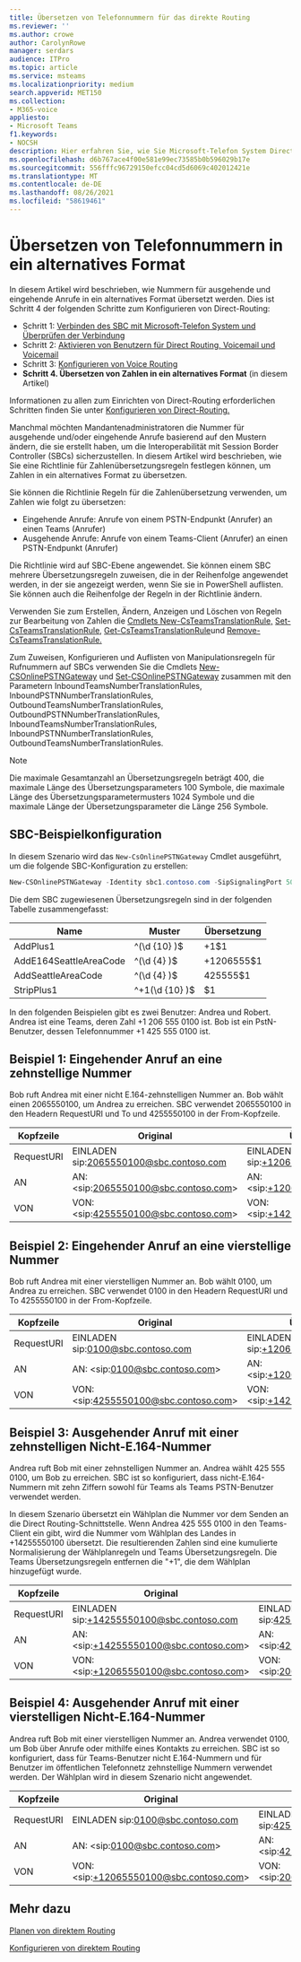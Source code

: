 ```yaml
---
title: Übersetzen von Telefonnummern für das direkte Routing
ms.reviewer: ''
ms.author: crowe
author: CarolynRowe
manager: serdars
audience: ITPro
ms.topic: article
ms.service: msteams
ms.localizationpriority: medium
search.appverid: MET150
ms.collection:
- M365-voice
appliesto:
- Microsoft Teams
f1.keywords:
- NOCSH
description: Hier erfahren Sie, wie Sie Microsoft-Telefon System Direct Routing konfigurieren.
ms.openlocfilehash: d6b767ace4f00e581e99ec73585b0b596029b17e
ms.sourcegitcommit: 556fffc96729150efcc04cd5d6069c402012421e
ms.translationtype: MT
ms.contentlocale: de-DE
ms.lasthandoff: 08/26/2021
ms.locfileid: "58619461"
---
```

# <a name="translate-phone-numbers-to-an-alternate-format"></a>Übersetzen von Telefonnummern in ein alternatives Format

In diesem Artikel wird beschrieben, wie Nummern für ausgehende und eingehende Anrufe in ein alternatives Format übersetzt werden.  Dies ist Schritt 4 der folgenden Schritte zum Konfigurieren von Direct-Routing:

- Schritt 1: [Verbinden des SBC mit Microsoft-Telefon System und Überprüfen der Verbindung](direct-routing-connect-the-sbc.md) 
- Schritt 2: [Aktivieren von Benutzern für Direct Routing, Voicemail und Voicemail](direct-routing-enable-users.md)   
- Schritt 3: [Konfigurieren von Voice Routing](direct-routing-voice-routing.md)
- **Schritt 4. Übersetzen von Zahlen in ein alternatives Format**   (in diesem Artikel)

Informationen zu allen zum Einrichten von Direct-Routing erforderlichen Schritten finden Sie unter [Konfigurieren von Direct-Routing.](direct-routing-configure.md)

Manchmal möchten Mandantenadministratoren die Nummer für ausgehende und/oder eingehende Anrufe basierend auf den Mustern ändern, die sie erstellt haben, um die Interoperabilität mit Session Border Controller (SBCs) sicherzustellen. In diesem Artikel wird beschrieben, wie Sie eine Richtlinie für Zahlenübersetzungsregeln festlegen können, um Zahlen in ein alternatives Format zu übersetzen. 

Sie können die Richtlinie Regeln für die Zahlenübersetzung verwenden, um Zahlen wie folgt zu übersetzen:

- Eingehende Anrufe: Anrufe von einem PSTN-Endpunkt (Anrufer) an einen Teams (Anrufer)
- Ausgehende Anrufe: Anrufe von einem Teams-Client (Anrufer) an einen PSTN-Endpunkt (Anrufer)

Die Richtlinie wird auf SBC-Ebene angewendet. Sie können einem SBC mehrere Übersetzungsregeln zuweisen, die in der Reihenfolge angewendet werden, in der sie angezeigt werden, wenn Sie sie in PowerShell auflisten. Sie können auch die Reihenfolge der Regeln in der Richtlinie ändern.

Verwenden Sie zum Erstellen, Ändern, Anzeigen und Löschen von Regeln zur Bearbeitung von Zahlen die [Cmdlets New-CsTeamsTranslationRule,](/powershell/module/skype/new-csteamstranslationrule) [Set-CsTeamsTranslationRule,](/powershell/module/skype/set-csteamstranslationrule) [Get-CsTeamsTranslationRule](/powershell/module/skype/get-csteamstranslationrule)und [Remove-CsTeamsTranslationRule.](/powershell/module/skype/remove-csteamstranslationrule)

Zum Zuweisen, Konfigurieren und Auflisten von Manipulationsregeln für Rufnummern auf SBCs verwenden Sie die Cmdlets [New-CSOnlinePSTNGateway](/powershell/module/skype/new-csonlinepstngateway) und [Set-CSOnlinePSTNGateway](/powershell/module/skype/set-csonlinepstngateway) zusammen mit den Parametern InboundTeamsNumberTranslationRules, InboundPSTNNumberTranslationRules, OutboundTeamsNumberTranslationRules, OutboundPSTNNumberTranslationRules, InboundTeamsNumberTranslationRules, InboundPSTNNumberTranslationRules, OutboundTeamsNumberTranslationRules.

> [!NOTE]
> Die maximale Gesamtanzahl an Übersetzungsregeln beträgt 400, die maximale Länge des Übersetzungsparameters 100 Symbole, die maximale Länge des Übersetzungsparametermusters 1024 Symbole und die maximale Länge der Übersetzungsparameter die Länge 256 Symbole.


## <a name="example-sbc-configuration"></a>SBC-Beispielkonfiguration

In diesem Szenario wird das ```New-CsOnlinePSTNGateway``` Cmdlet ausgeführt, um die folgende SBC-Konfiguration zu erstellen:

```PowerShell
New-CSOnlinePSTNGateway -Identity sbc1.contoso.com -SipSignalingPort 5061 –InboundTeamsNumberTranslationRules ‘AddPlus1’, ‘AddE164SeattleAreaCode’ -InboundPSTNNumberTranslationRules ‘AddPlus1’ -OutboundPSTNNumberTranslationRules ‘AddSeattleAreaCode’,  -OutboundTeamsNumberTranslationRules ‘StripPlus1’
```

Die dem SBC zugewiesenen Übersetzungsregeln sind in der folgenden Tabelle zusammengefasst:

|Name  |Muster |Übersetzung  |
|---------|---------|---------|
|AddPlus1     |^(\d {10} )$          |+1$1          |
|AddE164SeattleAreaCode      |^(\d {4} )$          | +1206555$1         |
|AddSeattleAreaCode    |^(\d {4} )$          | 425555$1         |
|StripPlus1    |^+1(\d {10} )$          | $1         |

In den folgenden Beispielen gibt es zwei Benutzer: Andrea und Robert. Andrea ist eine Teams, deren Zahl +1 206 555 0100 ist. Bob ist ein PstN-Benutzer, dessen Telefonnummer +1 425 555 0100 ist.

## <a name="example-1-inbound-call-to-a-ten-digit-number"></a>Beispiel 1: Eingehender Anruf an eine zehnstellige Nummer

Bob ruft Andrea mit einer nicht E.164-zehnstelligen Nummer an. Bob wählt einen 2065550100, um Andrea zu erreichen.
SBC verwendet 2065550100 in den Headern RequestURI und To und 4255550100 in der From-Kopfzeile.


|Kopfzeile  |Original |Übersetzte Kopfzeile |Angewendete Parameter und Regeln  |
|---------|---------|---------|---------|
|RequestURI  |EINLADEN sip:2065550100@sbc.contoso.com|EINLADEN sip:+12065550100@sbc.contoso.com|InboundTeamsNumberTranslationRules 'AddPlus1'|
|AN    |AN: \<sip:2065550100@sbc.contoso.com>|AN: \<sip:+12065550100@sbc.contoso.com>|InboundTeamsNumberTranlationRules 'AddPlus1'|
|VON   |VON: \<sip:4255550100@sbc.contoso.com>|VON: \<sip:+14255550100@sbc.contoso.com>|InboundPSTNNumberTranslationRules 'AddPlus1'|

## <a name="example-2-inbound-call-to-a-four-digit-number"></a>Beispiel 2: Eingehender Anruf an eine vierstellige Nummer

Bob ruft Andrea mit einer vierstelligen Nummer an. Bob wählt 0100, um Andrea zu erreichen.
SBC verwendet 0100 in den Headern RequestURI und To 4255550100 in der From-Kopfzeile.


|Kopfzeile  |Original |Übersetzte Kopfzeile |Angewendete Parameter und Regeln  |
|---------|---------|---------|---------|
|RequestURI  |EINLADEN sip:0100@sbc.contoso.com          |EINLADEN sip:+12065550100@sbc.contoso.com           |InboundTeamsNumberTranlationRules 'AddE164SeattleAreaCode'        |
|AN    |AN: \<sip:0100@sbc.contoso.com>|AN: \<sip:+12065550100@sbc.contoso.com>|InboundTeamsNumberTranlationRules 'AddE164SeattleAreaCode'         |
|VON   |VON: \<sip:4255550100@sbc.contoso.com>|VON: \<sip:+14255550100@sbc.contoso.com>|InboundPSTNNumberTranlationRules 'AddPlus1'        |

## <a name="example-3-outbound-call-using-a-ten-digit-non-e164-number"></a>Beispiel 3: Ausgehender Anruf mit einer zehnstelligen Nicht-E.164-Nummer

Andrea ruft Bob mit einer zehnstelligen Nummer an. Andrea wählt 425 555 0100, um Bob zu erreichen.
SBC ist so konfiguriert, dass nicht-E.164-Nummern mit zehn Ziffern sowohl für Teams als Teams PSTN-Benutzer verwendet werden.

In diesem Szenario übersetzt ein Wählplan die Nummer vor dem Senden an die Direct Routing-Schnittstelle. Wenn Andrea 425 555 0100 in den Teams-Client ein gibt, wird die Nummer vom Wählplan des Landes in +14255550100 übersetzt. Die resultierenden Zahlen sind eine kumulierte Normalisierung der Wählplanregeln und Teams Übersetzungsregeln. Die Teams Übersetzungsregeln entfernen die "+1", die dem Wählplan hinzugefügt wurde.


|Kopfzeile  |Original |Übersetzte Kopfzeile |Angewendete Parameter und Regeln  |
|---------|---------|---------|---------|
|RequestURI  |EINLADEN sip:+14255550100@sbc.contoso.com          |EINLADEN sip:4255550100@sbc.contoso.com       |OutboundPSTNNumberTranlationRules 'StripPlus1'         |
|AN    |AN: \<sip:+14255550100@sbc.contoso.com>|AN: \<sip:4255555555@sbc.contoso.com>|OutboundPSTNNumberTranlationRules 'StripPlus1'       |
|VON   |VON: \<sip:+12065550100@sbc.contoso.com>|VON: \<sip:2065550100@sbc.contoso.com>|OutboundTeamsNumberTranlationRules 'StripPlus1'         |

## <a name="example-4-outbound-call-using-a-four-digit-non-e164-number"></a>Beispiel 4: Ausgehender Anruf mit einer vierstelligen Nicht-E.164-Nummer

Andrea ruft Bob mit einer vierstelligen Nummer an. Andrea verwendet 0100, um Bob über Anrufe oder mithilfe eines Kontakts zu erreichen.
SBC ist so konfiguriert, dass für Teams-Benutzer nicht E.164-Nummern und für Benutzer im öffentlichen Telefonnetz zehnstellige Nummern verwendet werden. Der Wählplan wird in diesem Szenario nicht angewendet.


|Kopfzeile  |Original |Übersetzte Kopfzeile |Angewendete Parameter und Regeln  |
|---------|---------|---------|---------|
|RequestURI  |EINLADEN sip:0100@sbc.contoso.com           |EINLADEN sip:4255550100@sbc.contoso.com       |InboundTeamsNumberTranlationRules 'AddSeattleAreaCode'         |
|AN    |AN: \<sip:0100@sbc.contoso.com>|AN: \<sip:4255555555@sbc.contoso.com>|InboundTeamsNumberTranlationRulesList 'AddSeattleAreaCode'       |
|VON   |VON: \<sip:+12065550100@sbc.contoso.com>|VON: \<sip:2065550100@sbc.contoso.com>| InboundPSTNNumberTranlationRules 'StripPlus1' |

## <a name="see-also"></a>Mehr dazu

[Planen von direktem Routing](direct-routing-plan.md)

[Konfigurieren von direktem Routing](direct-routing-configure.md)